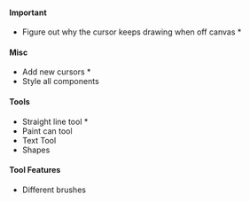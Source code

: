 #### Important
- Figure out why the cursor keeps drawing when off canvas *

#### Misc
- Add new cursors *
- Style all components

#### Tools
- Straight line tool *
- Paint can tool
- Text Tool
- Shapes

#### Tool Features
- Different brushes
